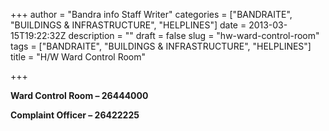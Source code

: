 +++
author = "Bandra info Staff Writer"
categories = ["BANDRAITE", "BUILDINGS &amp; INFRASTRUCTURE", "HELPLINES"]
date = 2013-03-15T19:22:32Z
description = ""
draft = false
slug = "hw-ward-control-room"
tags = ["BANDRAITE", "BUILDINGS &amp; INFRASTRUCTURE", "HELPLINES"]
title = "H/W Ward Control Room"

+++


<p><strong>Ward Control Room &#8211; 26444000</strong></p>
<p><b>Complaint Officer &#8211; </b><b>26422225 </b></p>



